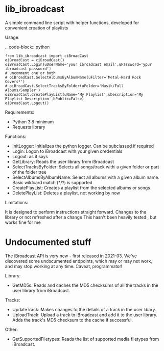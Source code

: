 lib_ibroadcast
==============

A simple command line script with helper functions, developed for convenient creation of playlists

Usage:

.. code-block:: python

    from lib_ibroadcast import ciBroadCast
    oiBroadCast = ciBroadCast()
    oiBroadCast.Login(uUserName='your ibroadcast email',uPassword='ypur ibroadcast password')
    # uncomment one or both
    # oiBroadCast.SelectAlbumsByAlbumName(uFilter='Metal-Hard Rock Covers*')
    # oiBroadCast.SelectTracksByFolder(uFolder='Musik/Full Albums/Sampler')
    oiBroadCast.CreatePlayList(uName='My Playlist',uDescription='My Playlist Description',bPublic=False)
    oiBroadCast.Logout()

Requirements:
- Python 3.8 minimum
- Requests library

Functions:
- InitLogger: Initializes the python logger. Can be subclassed if required
- Login: Logon to iBroadcast with your given credentials
- Logout: as it says
- GetLibrary: Reads the user library from iBroadcast
- SelectTracksByFolder: Selects all songs/track withi a given folder or part of the folder tree
- SelectAlbumsByAlbumName: Select all albums with a given album name. Basic wildcard match (*/?) is supported
- CreatePlayList: Creates a playlist from the selected albums or songs
- DeletePlayList: Deletes a playlist, not working by now

Limitations:

It is designed to perform instructions straight forward. Changes to the library or not refreshed after a change
This hasn't been heavily tested , but works fine for me

Undocumented stuff
==================

The iBroadcast API is very new - first released in 2021-03.  We've discovered some undocumented endpoints,
which may or may not work, and may stop working at any time.  Caveat, programmator!

Library:
- GetMD5s: Reads and caches the MD5 checksums of all the tracks in the user library from iBroadcast.

Tracks:
- UpdateTrack: Makes changes to the details of a track in the user libary.
- UploadTrack: Upload a track to iBroadcast and add it to the user library.  Adds the track's MD5 checksum to the cache if successful.

Other:
- GetSupportedFiletypes: Reads the list of supported media filetypes from iBroadcast.
